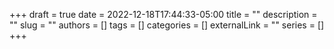 +++ 
draft = true
date = 2022-12-18T17:44:33-05:00
title = ""
description = ""
slug = ""
authors = []
tags = []
categories = []
externalLink = ""
series = []
+++
